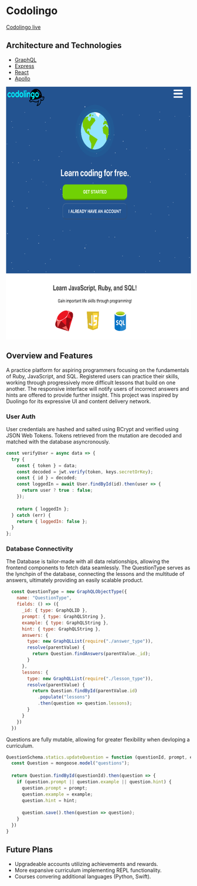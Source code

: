 # Codolingo
 [Codolingo live](https://codolingo.herokuapp.com/)

## Architecture and Technologies
* [GraphQL](https://www.apollographql.com/)
* [Express](https://expressjs.com/)
* [React](https://reactjs.org/)
* [Apollo](https://www.apollographql.com/)

![Codolingo-Splash][screen1]

## Overview and Features
A practice platform for aspiring programmers focusing on the fundamentals of Ruby, JavaScript, and SQL. Registered users can practice their skills, working through progressively more difficult lessons that build on one another. The responsive interface will notify users of incorrect answers and hints are offered to provide further insight. This project was inspired by Duolingo for its expressive UI and content delivery network. 

### User Auth
User credentials are hashed and salted using BCrypt and verified using JSON Web Tokens. Tokens retrieved from the mutation are decoded and matched with the database asyncronously. 
```javascript
const verifyUser = async data => {
  try {
    const { token } = data;
    const decoded = jwt.verify(token, keys.secretOrKey);
    const { id } = decoded;
    const loggedIn = await User.findById(id).then(user => {
      return user ? true : false;
    });

    return { loggedIn };
  } catch (err) {
    return { loggedIn: false };
  }
};
```

### Database Connectivity
The Database is tailor-made with all data relationships, allowing the frontend components to fetch data seamlessly. The QuestionType serves as the lynchpin of the database, connecting the lessons and the multitude of answers, ultimately providing an easily scalable product.

```javascript
  const QuestionType = new GraphQLObjectType({
    name: "QuestionType",
    fields: () => ({
      _id: { type: GraphQLID },
      prompt: { type: GraphQLString },
      example: { type: GraphQLString },
      hint: { type: GraphQLString },
      answers: { 
        type: new GraphQLList(require("./answer_type")),
        resolve(parentValue) {
          return Question.findAnswers(parentValue._id);
        }
      },
      lessons: {
        type: new GraphQLList(require("./lesson_type")),
        resolve(parentValue) {
          return Question.findById(parentValue.id)
            .populate("lessons")
            .then(question => question.lessons);
        }
      }
    })
  })
```

Questions are fully mutable, allowing for greater flexibility when devloping a curriculum.
```javascript
QuestionSchema.statics.updateQuestion = function (questionId, prompt, example, hint) {
  const Question = mongoose.model("questions");

  return Question.findById(questionId).then(question => {
    if (question.prompt || question.example || question.hint) {
      question.prompt = prompt;
      question.example = example;
      question.hint = hint;

      question.save().then(question => question);
    }
  })
}
```

## Future Plans
* Upgradeable accounts utilizing achievements and rewards.
* More expansive curriculum implementing REPL functionality.
* Courses convering additional languages (Python, Swift).

[screen1]: https://github.com/LukisKhan/Codolingo/blob/master/wiki/screen1.png
[screen2]: https://github.com/LukisKhan/Codolingo/blob/master/wiki/screen2.png